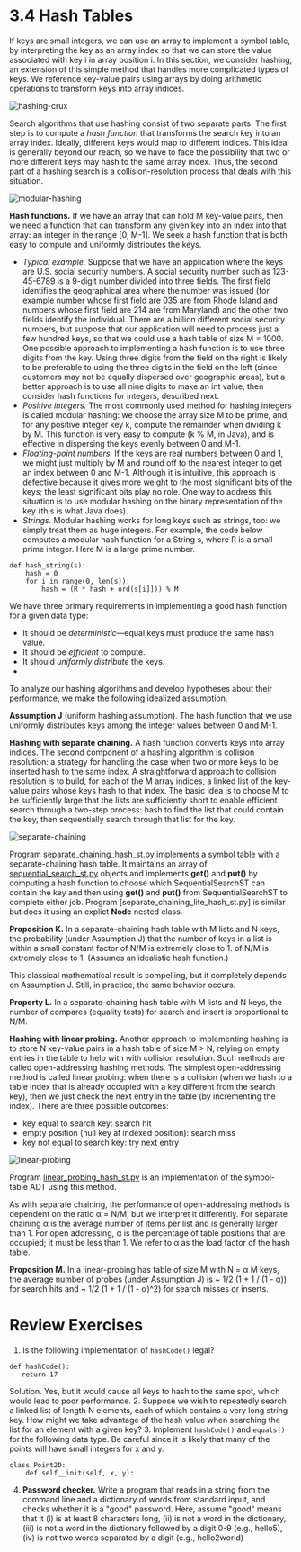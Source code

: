 # 3.4 Hash Tables

If keys are small integers, we can use an array to implement a symbol table, by interpreting the key as an array index so that we can store the value associated with key i in array position i. In this section, we consider hashing, an extension of this simple method that handles more complicated types of keys. We reference key-value pairs using arrays by doing arithmetic operations to transform keys into array indices.

![hashing-crux](hashing-crux.png)

Search algorithms that use hashing consist of two separate parts. The first step is to compute a _hash function_ that transforms the search key into an array index. Ideally, different keys would map to different indices. This ideal is generally beyond our reach, so we have to face the possibility that two or more different keys may hash to the same array index. Thus, the second part of a hashing search is a collision-resolution process that deals with this situation.

![modular-hashing](modular-hashing.png)

__Hash functions.__ If we have an array that can hold M key-value pairs, then we need a function that can transform any given key into an index into that array: an integer in the range [0, M-1]. We seek a hash function that is both easy to compute and uniformly distributes the keys.

- _Typical example._ Suppose that we have an application where the keys are U.S. social security numbers. A social security number such as 123-45-6789 is a 9-digit number divided into three fields. The first field identifies the geographical area where the number was issued (for example number whose first field are 035 are from Rhode Island and numbers whose first field are 214 are from Maryland) and the other two fields identify the individual. There are a billion different social security numbers, but suppose that our application will need to process just a few hundred keys, so that we could use a hash table of size M = 1000. One possible approach to implementing a hash function is to use three digits from the key. Using three digits from the field on the right is likely to be preferable to using the three digits in the field on the left (since customers may not be equally dispersed over geographic areas), but a better approach is to use all nine digits to make an int value, then consider hash functions for integers, described next.
- _Positive integers._ The most commonly used method for hashing integers is called modular hashing: we choose the array size M to be prime, and, for any positive integer key k, compute the remainder when dividing k by M. This function is very easy to compute (k % M, in Java), and is effective in dispersing the keys evenly between 0 and M-1.
- _Floating-point numbers._ If the keys are real numbers between 0 and 1, we might just multiply by M and round off to the nearest integer to get an index between 0 and M-1. Although it is intuitive, this approach is defective because it gives more weight to the most significant bits of the keys; the least significant bits play no role. One way to address this situation is to use modular hashing on the binary representation of the key (this is what Java does).
- _Strings._ Modular hashing works for long keys such as strings, too: we simply treat them as huge integers. For example, the code below computes a modular hash function for a String s, where R is a small prime integer. Here M is a large prime number.
```
def hash_string(s):
    hash = 0
    for i in range(0, len(s)):
        hash = (R * hash + ord(s[i]])) % M
```


We have three primary requirements in implementing a good hash function for a given data type:
- It should be _deterministic_—equal keys must produce the same hash value.
- It should be _efficient_ to compute.
- It should _uniformly distribute_ the keys.
- 
To analyze our hashing algorithms and develop hypotheses about their performance, we make the following idealized assumption.

__Assumption J__ (uniform hashing assumption). The hash function that we use uniformly distributes keys among the integer values between 0 and M-1.

__Hashing with separate chaining.__ A hash function converts keys into array indices. The second component of a hashing algorithm is collision resolution: a strategy for handling the case when two or more keys to be inserted hash to the same index. A straightforward approach to collision resolution is to build, for each of the M array indices, a linked list of the key-value pairs whose keys hash to that index. The basic idea is to choose M to be sufficiently large that the lists are sufficiently short to enable efficient search through a two-step process: hash to find the list that could contain the key, then sequentially search through that list for the key.

![separate-chaining](separate-chaining.png)

Program [separate_chaining_hash_st.py](separate_chaining_hash_st.py) implements a symbol table with a separate-chaining hash table. It maintains an array of [sequential_search_st.py](sequential_search_st.py) objects and implements __get()__ and __put()__ by computing a hash function to choose which SequentialSearchST can contain the key and then using __get()__ and __put()__ from SequentialSearchST to complete either job. Program [separate_chaining_lite_hash_st.py] is similar but does it using an explict __Node__ nested class.

__Proposition K.__ In a separate-chaining hash table with M lists and N keys, the probability (under Assumption J) that the number of keys in a list is within a small constant factor of N/M is extremely close to 1. of N/M is extremely close to 1. (Assumes an idealistic hash function.)

This classical mathematical result is compelling, but it completely depends on Assumption J. Still, in practice, the same behavior occurs.

__Property L.__ In a separate-chaining hash table with M lists and N keys, the number of compares (equality tests) for search and insert is proportional to N/M.

__Hashing with linear probing.__ Another approach to implementing hashing is to store N key-value pairs in a hash table of size M > N, relying on empty entries in the table to help with with collision resolution. Such methods are called open-addressing hashing methods. The simplest open-addressing method is called linear probing: when there is a collision (when we hash to a table index that is already occupied with a key different from the search key), then we just check the next entry in the table (by incrementing the index). There are three possible outcomes:
- key equal to search key: search hit
- empty position (null key at indexed position): search miss
- key not equal to search key: try next entry

![linear-probing](linear-probing.png)


Program [linear_probing_hash_st.py](linear_probing_hash_st.py) is an implementation of the symbol-table ADT using this method.

As with separate chaining, the performance of open-addressing methods is dependent on the ratio α = N/M, but we interpret it differently. For separate chaining α is the average number of items per list and is generally larger than 1. For open addressing, α is the percentage of table positions that are occupied; it must be less than 1. We refer to α as the load factor of the hash table.

__Proposition M.__ In a linear-probing has table of size M with N = α M keys, the average number of probes (under Assumption J) is ~ 1/2 (1 + 1 / (1 - α)) for search hits and ~ 1/2 (1 + 1 / (1 - α)^2) for search misses or inserts.

# Review Exercises
1. Is the following implementation of `hashCode()` legal?
```
def hashCode():
   return 17
```
Solution. Yes, but it would cause all keys to hash to the same spot, which would lead to poor performance.
2. Suppose we wish to repeatedly search a linked list of length N elements, each of which contains a very long string key. How might we take advantage of the hash value when searching the list for an element with a given key? 
3. Implement `hashCode()` and `equals()` for the following data type. Be careful since it is likely that many of the points will have small integers for x and y.
```
class Point2D:
    def self__init(self, x, y):
```
4. __Password checker.__ Write a program that reads in a string from the command line and a dictionary of words from standard input, and checks whether it is a "good" password. Here, assume "good" means that it (i) is at least 8 characters long, (ii) is not a word in the dictionary, (iii) is not a word in the dictionary followed by a digit 0-9 (e.g., hello5), (iv) is not two words separated by a digit (e.g., hello2world)